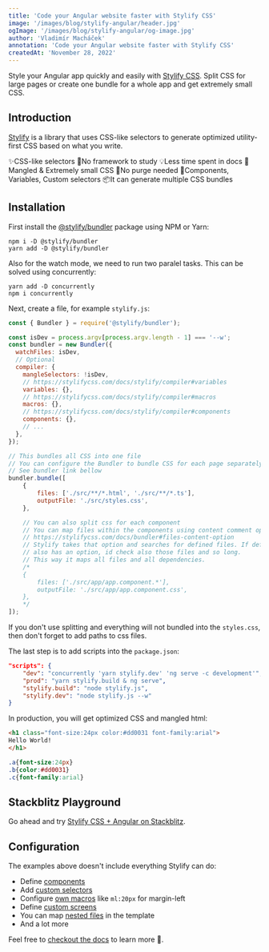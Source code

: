 ```yaml
---
title: 'Code your Angular website faster with Stylify CSS'
image: '/images/blog/stylify-angular/header.jpg'
ogImage: '/images/blog/stylify-angular/og-image.jpg'
author: 'Vladimír Macháček'
annotation: 'Code your Angular website faster with Stylify CSS'
createdAt: 'November 28, 2022'
---
```


Style your Angular app quickly and easily with [Stylify CSS](https://stylifycss.com). Split CSS for large pages or create one bundle for a whole app and get extremely small CSS.

## Introduction
[Stylify](https://stylifycss.com) is a library that uses CSS-like selectors to generate optimized utility-first CSS based on what you write.

✨CSS-like selectors
💎No framework to study
💡Less time spent in docs
🧰Mangled & Extremely small CSS
🤘No purge needed
🚀Components, Variables, Custom selectors
📦It can generate multiple CSS bundles

## Installation

First install the [@stylify/bundler](/docs/bundler) package using NPM or Yarn:

```
npm i -D @stylify/bundler
yarn add -D @stylify/bundler
```

Also for the watch mode, we need to run two paralel tasks. This can be solved using concurrently:
```
yarn add -D concurrently
npm i concurrently
```

Next, create a file, for example `stylify.js`:

```js
const { Bundler } = require('@stylify/bundler');

const isDev = process.argv[process.argv.length - 1] === '--w';
const bundler = new Bundler({
  watchFiles: isDev,
  // Optional
  compiler: {
    mangleSelectors: !isDev,
    // https://stylifycss.com/docs/stylify/compiler#variables
    variables: {},
    // https://stylifycss.com/docs/stylify/compiler#macros
    macros: {},
    // https://stylifycss.com/docs/stylify/compiler#components
    components: {},
    // ...
  },
});

// This bundles all CSS into one file
// You can configure the Bundler to bundle CSS for each page separately
// See bundler link bellow
bundler.bundle([
	{
		files: ['./src/**/*.html', './src/**/*.ts'],
		outputFile: './src/styles.css',
	},

	// You can also split css for each component
	// You can map files within the components using content comment option
	// https://stylifycss.com/docs/bundler#files-content-option
	// Stylify takes that option and searches for defined files. If defined file
	// also has an option, id check also those files and so long.
	// This way it maps all files and all dependencies.
	/*
	{
		files: ['./src/app/app.component.*'],
		outputFile: './src/app/app.component.css',
	},
	*/
]);

```

If you don't use splitting and everything will not bundled into the `styles.css`, then don't forget to add paths to css files.

The last step is to add scripts into the `package.json`:

```json
"scripts": {
	"dev": "concurrently 'yarn stylify.dev' 'ng serve -c development'",
	"prod": "yarn stylify.build & ng serve",
	"stylify.build": "node stylify.js",
	"stylify.dev": "node stylify.js --w"
}
```

In production, you will get optimized CSS and mangled html:
```html
<h1 class="font-size:24px color:#dd0031 font-family:arial">
Hello World!
</h1>
```

```css
.a{font-size:24px}
.b{color:#dd0031}
.c{font-family:arial}
```

## Stackblitz Playground
Go ahead and try [Stylify CSS + Angular on Stackblitz](https://stackblitz.com/edit/stylifycss-angular-example?file=src%2Fapp%2Fapp.component.html).

## Configuration
The examples above doesn't include everything Stylify can do:
- Define [components](https://stylifycss.com/docs/stylify/compiler#components)
- Add [custom selectors](https://stylifycss.com/docs/stylify/compiler#customselectors)
- Configure [own macros](https://stylifycss.com/docs/stylify/compiler#macros) like `ml:20px` for margin-left
- Define [custom screens](https://stylifycss.com/docs/stylify/compiler#screens)
- You can map [nested files](https://stylifycss.com/docs/bundler#files-content-option) in the template
- And a lot more

Feel free to [checkout the docs](https://stylifycss.com/docs/get-started) to learn more 💎.
